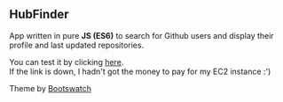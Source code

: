 ## HubFinder

App written in pure **JS (ES6)** to search for Github users and display their profile and last updated repositories.

You can test it by clicking [here](https://hubfinder.gabrieltinetti.site).\
If the link is down, I hadn't got the money to pay for my  EC2 instance :')

Theme by [Bootswatch](https://github.com/thomaspark/bootswatch)